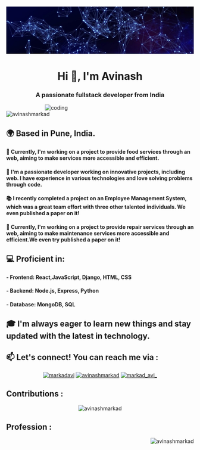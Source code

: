 ![logo](https://github.com/AvinashMarkad/AvinashMarkad/blob/main/a0b0869be6a75f9a4943d8f435a728edited.jpg)

<h1 align="center">Hi 👋, I'm Avinash</h1>

<h3 align="center">A passionate fullstack developer from India</h3>

<img align="right" alt="coding" width="400" src="https://user-images.githubusercontent.com/55389276/140866485-8fb1c876-9a8f-4d6a-98dc-08c4981eaf70.gif" >

<p align="left"> <img src="https://komarev.com/ghpvc/?username=avinashmarkad&label=Profile%20views&color=0e75b6&style=flat" alt="avinashmarkad" /> </p>


## 🌍 Based in Pune, India.

#### 🚀 Currently, I'm working on a project to provide food services through an web, aiming to make services more accessible and efficient.

#### 🔧 I'm a passionate developer working on innovative projects, including web. I have experience in various technologies and love solving problems through code.

#### 📚 I recently completed a project on an Employee Management System, which was a great team effort with three other talented individuals. We even published a paper on it!

#### 🚀 Currently, I'm working on a project to provide repair services through an web, aiming to make maintenance services more accessible and efficient.We even try published a paper on it!

## 💻 Proficient in: 
#### - Frontend: React,JavaScript, Django, HTML, CSS
#### - Backend: Node.js, Express, Python
#### - Database: MongoDB, SQL

## 🎓 I'm always eager to learn new things and stay updated with the latest in technology.

## 📫 Let's connect! You can reach me via :
<p align="center" width="250">
<a href="https://twitter.com/markadavi" target="blank"><img align="center" src="https://raw.githubusercontent.com/rahuldkjain/github-profile-readme-generator/master/src/images/icons/Social/twitter.svg" alt="markadavi" height="30" width="40" /></a>
<a href="https://linkedin.com/in/markad-avinash-8b5816262" target="blank"><img align="center" src="https://raw.githubusercontent.com/rahuldkjain/github-profile-readme-generator/master/src/images/icons/Social/linked-in-alt.svg" alt="avinashmarkad" height="30" width="40" /></a>
<a href="https://instagram.com/markad_avi_" target="blank"><img align="center" src="https://raw.githubusercontent.com/rahuldkjain/github-profile-readme-generator/master/src/images/icons/Social/instagram.svg" alt="markad_avi_" height="30" width="40" /></a>
</p>

## Contributions :
<p align="center" height="500" width="500"><img src="https://github-readme-streak-stats.herokuapp.com/?user=avinashmarkad&" alt="avinashmarkad" /></p>

## Profession :
<p align="right" ><img src="https://user-images.githubusercontent.com/74038190/225813708-98b745f2-7d22-48cf-9150-083f1b00d6c9.gif" alt="avinashmarkad" /></p>
